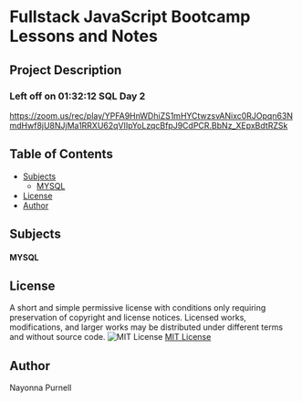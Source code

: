 # Fullstack JavaScript Bootcamp Lessons and Notes

## Project Description

### Left off on 01:32:12 SQL Day 2
https://zoom.us/rec/play/YPFA9HnWDhiZS1mHYCtwzsvANixc0RJOpqn63NmdHwf8jU8NJjMa1RRXU62qVIIpYoLzqcBfpJ9CdPCR.BbNz_XEpxBdtRZSk


## Table of Contents
 * [Subjects](#subjects)
    * [MYSQL](#mysql)
 * [License](#license)
 * [Author](#author)
 
  
## Subjects
 #### MYSQL
  
## License
 A short and simple permissive license with conditions only requiring preservation of copyright and license notices. Licensed works, modifications, and larger works may be distributed under different terms and without source code.  ![MIT License](https://img.shields.io/badge/license-MIT-brightgreen)  [MIT License](https://choosealicense.com/licenses/mit/)  


## Author
Nayonna Purnell

